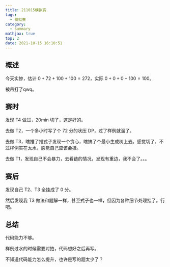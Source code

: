 ```yaml
---
title: 211015模拟赛
tags:
  - 模拟赛
category:
  - Summary
mathjax: true
top: 2
date: 2021-10-15 16:10:51
---
```


 ## 概述

今天实惨，估计 $0+72+100+100=272$，实际 $0+0+0+100=100$​。

被吊打了qwq。

<!--more-->

## 赛时

发现 T4 做过，$20\text{min}$ 切了，这是好的。

去做 T2，一个多小时写了个 $72$ 分的状压 DP，过了样例就溜了。

去做 T3，瞎推了推式子发现一个贪心，瞎搞了个最小生成树上去。感觉切了，不过样例实在太水，感觉自己应该会挂。

去做 T1，发现自己不会暴力，去看链的情况，发现有重边，我不会了。。。

## 赛后

发现自己 T2、T3 全挂成了 $0$ 分。

然后发现我 T3 做法和题解一样，甚至式子也一样，但因为各种细节处理挂了。行吧。

## 总结

代码能力不够。

样例过水的时候需要对拍，代码想好之后再写。

不知道代码能力怎么提升，也许是写的题太少了？
